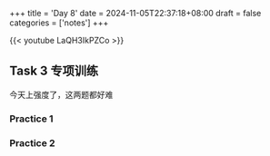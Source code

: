 +++
title = 'Day 8'
date = 2024-11-05T22:37:18+08:00
draft = false
categories = ['notes']
+++

{{< youtube LaQH3IkPZCo >}}

## Task 3 专项训练

今天上强度了，这两题都好难

### Practice 1


### Practice 2
